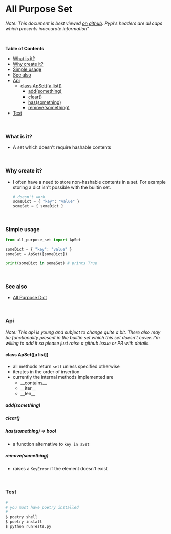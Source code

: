 # All Purpose Set

*Note: This document is best viewed [on github](https://github.com/olsonpm/py_all-purpose-set).
Pypi's headers are all caps which presents inaccurate information*"


<br>

<!-- START doctoc generated TOC please keep comment here to allow auto update -->
<!-- DON'T EDIT THIS SECTION, INSTEAD RE-RUN doctoc TO UPDATE -->
**Table of Contents**

- [What is it?](#what-is-it)
- [Why create it?](#why-create-it)
- [Simple usage](#simple-usage)
- [See also](#see-also)
- [Api](#api)
  - [class ApSet([a list])](#class-apseta-list)
    - [add(something)](#addsomething)
    - [clear()](#clear)
    - [has(something)](#hassomething)
    - [remove(something)](#removesomething)
- [Test](#test)

<!-- END doctoc generated TOC please keep comment here to allow auto update -->

<br>

### What is it?

- A set which doesn't require hashable contents

<br>

### Why create it?

- I often have a need to store non-hashable contents in a set.  For example
  storing a dict isn't possible with the builtin set.

  ```py
  # doesn't work
  someDict = { "key": "value" }
  someSet = { someDict }
  ```

<br>

### Simple usage

```py
from all_purpose_set import ApSet

someDict = { "key": "value" }
someSet = ApSet([someDict])

print(someDict in someSet) # prints True
```

<br>

### See also

- [All Purpose Dict](https://github.com/olsonpm/py_all-purpose-dict)

<br>

### Api

*Note: This api is young and subject to change quite a bit.  There also may be
functionality present in the builtin set which this set doesn't cover.  I'm
willing to add it so please just raise a github issue or PR with details.*

#### class ApSet([a list])
- all methods return `self` unless specified otherwise
- iterates in the order of insertion
- currently the internal methods implemented are
  - \_\_contains\_\_
  - \_\_iter\_\_
  - \_\_len\_\_

##### add(something)

##### clear()

##### has(something) => bool
- a function alternative to `key in aSet`

##### remove(something)
- raises a `KeyError` if the element doesn't exist

<br>

### Test

```py
#
# you must have poetry installed
#
$ poetry shell
$ poetry install
$ python runTests.py
```
